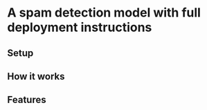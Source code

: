 # A spam detection model with full deployment instructions

## Setup


## How it works



## Features
